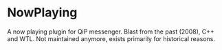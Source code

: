 # NowPlaying

A now playing plugin for QiP messenger. Blast from the past (2008), C++ and WTL. Not maintained anymore, exists primarily for historical reasons.
